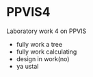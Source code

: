 # PPVIS4
Laboratory work 4 on PPVIS
- fully work a tree
- fully work calculating
- design in work(no)
- ya ustal

